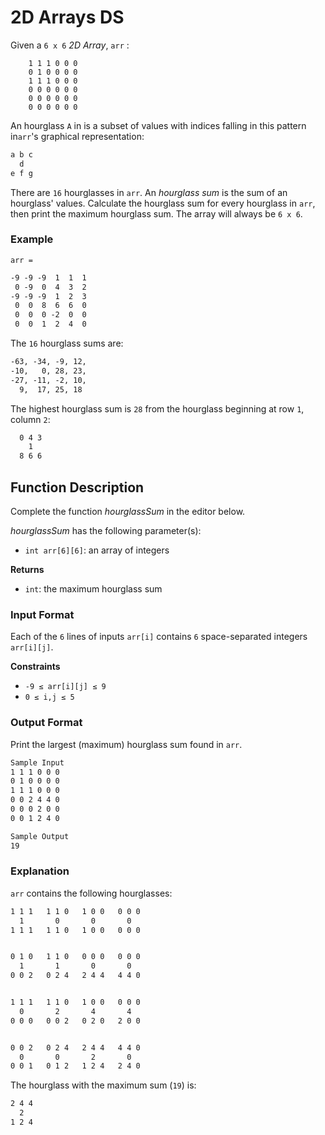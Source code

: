 # 2D Arrays DS

Given a `6 x 6` *2D Array*, `arr` :
```angular2html
    1 1 1 0 0 0
    0 1 0 0 0 0
    1 1 1 0 0 0
    0 0 0 0 0 0
    0 0 0 0 0 0
    0 0 0 0 0 0
```

An hourglass `A` in is a subset of values with indices falling in this pattern in`arr`'s graphical representation:
```markdown
a b c
  d 
e f g
```
 There are `16` hourglasses in `arr`. An *hourglass sum* is the sum of an hourglass' values. Calculate the hourglass sum for every hourglass in `arr`, then print the maximum hourglass sum. The array will always be `6 x 6`.

### Example
`arr =`
```markdown
-9 -9 -9  1  1  1
 0 -9  0  4  3  2
-9 -9 -9  1  2  3
 0  0  8  6  6  0
 0  0  0 -2  0  0
 0  0  1  2  4  0
```
The `16` hourglass sums are:
```markdown
-63, -34, -9, 12,
-10,   0, 28, 23,
-27, -11, -2, 10,
  9,  17, 25, 18
```
The highest hourglass sum is `28` from the hourglass beginning at row `1`, column `2`:
```markdown
  0 4 3
    1
  8 6 6
```

## Function Description

Complete the function *hourglassSum* in the editor below.

*hourglassSum* has the following parameter(s):

- `int arr[6][6]`: an array of integers
  
**Returns**
- `int`: the maximum hourglass sum 
  
### Input Format

Each of the `6` lines of inputs `arr[i]` contains `6`  space-separated integers `arr[i][j]`.

**Constraints**

- `-9 ≤ arr[i][j] ≤ 9`
- `0 ≤ i,j ≤ 5`

### Output Format
Print the largest (maximum) hourglass sum found in `arr`.
```markdown
Sample Input
1 1 1 0 0 0
0 1 0 0 0 0
1 1 1 0 0 0
0 0 2 4 4 0
0 0 0 2 0 0
0 0 1 2 4 0 

Sample Output
19
```

### Explanation

`arr` contains the following hourglasses:
```markdown
1 1 1   1 1 0   1 0 0   0 0 0
  1       0       0       0
1 1 1   1 1 0   1 0 0   0 0 0


0 1 0   1 1 0   0 0 0   0 0 0
  1       1       0       0
0 0 2   0 2 4   2 4 4   4 4 0


1 1 1   1 1 0   1 0 0   0 0 0
  0       2       4       4
0 0 0   0 0 2   0 2 0   2 0 0


0 0 2   0 2 4   2 4 4   4 4 0
  0       0       2       0
0 0 1   0 1 2   1 2 4   2 4 0
``` 
The hourglass with the maximum sum (`19`) is:
```markdown
2 4 4
  2
1 2 4
```

